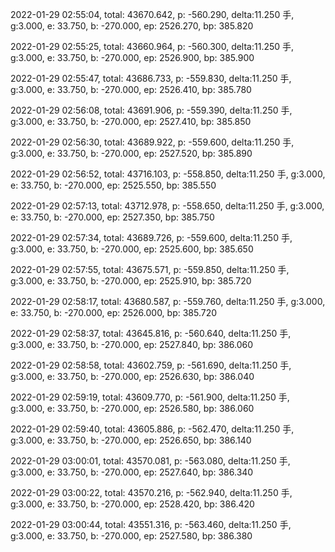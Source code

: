 2022-01-29 02:55:04, total: 43670.642, p: -560.290, delta:11.250 手, g:3.000, e: 33.750, b: -270.000, ep: 2526.270, bp: 385.820

2022-01-29 02:55:25, total: 43660.964, p: -560.300, delta:11.250 手, g:3.000, e: 33.750, b: -270.000, ep: 2526.900, bp: 385.900

2022-01-29 02:55:47, total: 43686.733, p: -559.830, delta:11.250 手, g:3.000, e: 33.750, b: -270.000, ep: 2526.410, bp: 385.780

2022-01-29 02:56:08, total: 43691.906, p: -559.390, delta:11.250 手, g:3.000, e: 33.750, b: -270.000, ep: 2527.410, bp: 385.850

2022-01-29 02:56:30, total: 43689.922, p: -559.600, delta:11.250 手, g:3.000, e: 33.750, b: -270.000, ep: 2527.520, bp: 385.890

2022-01-29 02:56:52, total: 43716.103, p: -558.850, delta:11.250 手, g:3.000, e: 33.750, b: -270.000, ep: 2525.550, bp: 385.550

2022-01-29 02:57:13, total: 43712.978, p: -558.650, delta:11.250 手, g:3.000, e: 33.750, b: -270.000, ep: 2527.350, bp: 385.750

2022-01-29 02:57:34, total: 43689.726, p: -559.600, delta:11.250 手, g:3.000, e: 33.750, b: -270.000, ep: 2525.600, bp: 385.650

2022-01-29 02:57:55, total: 43675.571, p: -559.850, delta:11.250 手, g:3.000, e: 33.750, b: -270.000, ep: 2525.910, bp: 385.720

2022-01-29 02:58:17, total: 43680.587, p: -559.760, delta:11.250 手, g:3.000, e: 33.750, b: -270.000, ep: 2526.000, bp: 385.720

2022-01-29 02:58:37, total: 43645.816, p: -560.640, delta:11.250 手, g:3.000, e: 33.750, b: -270.000, ep: 2527.840, bp: 386.060

2022-01-29 02:58:58, total: 43602.759, p: -561.690, delta:11.250 手, g:3.000, e: 33.750, b: -270.000, ep: 2526.630, bp: 386.040

2022-01-29 02:59:19, total: 43609.770, p: -561.900, delta:11.250 手, g:3.000, e: 33.750, b: -270.000, ep: 2526.580, bp: 386.060

2022-01-29 02:59:40, total: 43605.886, p: -562.470, delta:11.250 手, g:3.000, e: 33.750, b: -270.000, ep: 2526.650, bp: 386.140

2022-01-29 03:00:01, total: 43570.081, p: -563.080, delta:11.250 手, g:3.000, e: 33.750, b: -270.000, ep: 2527.640, bp: 386.340

2022-01-29 03:00:22, total: 43570.216, p: -562.940, delta:11.250 手, g:3.000, e: 33.750, b: -270.000, ep: 2528.420, bp: 386.420

2022-01-29 03:00:44, total: 43551.316, p: -563.460, delta:11.250 手, g:3.000, e: 33.750, b: -270.000, ep: 2527.580, bp: 386.380